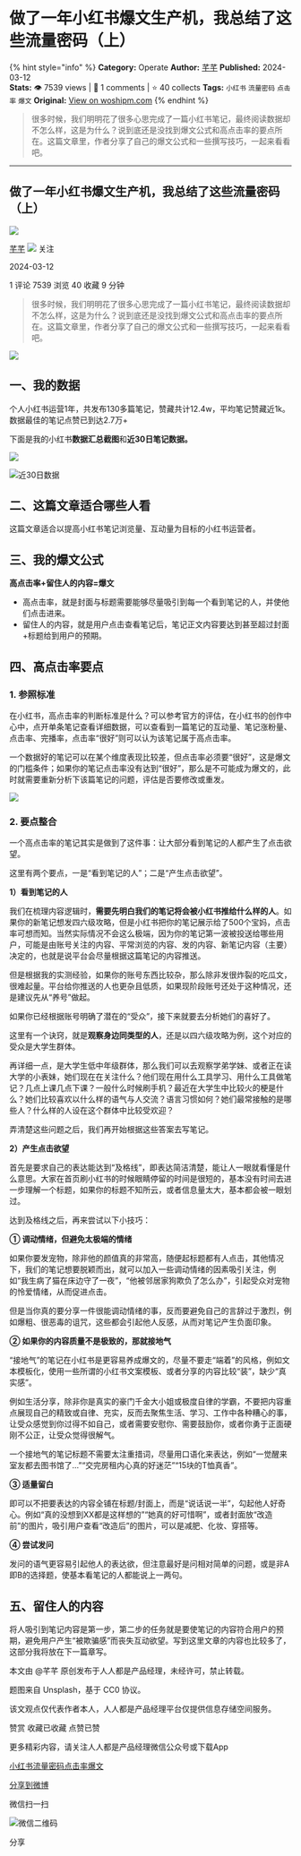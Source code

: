 # 做了一年小红书爆文生产机，我总结了这些流量密码（上）
{% hint style="info" %}
**Category:** Operate
**Author:** [芊芊](https://www.woshipm.com/u/1102245)
**Published:** 2024-03-12  
**Stats:** 👁️ 7539 views | 💬 1 comments | ⭐ 40 collects
**Tags:** `小红书` `流量密码` `点击率` `爆文`
**Original:** [View on woshipm.com](https://www.woshipm.com/operate/5987338.html)
{% endhint %}
> 很多时候，我们明明花了很多心思完成了一篇小红书笔记，最终阅读数据却不怎么样，这是为什么？说到底还是没找到爆文公式和高点击率的要点所在。这篇文章里，作者分享了自己的爆文公式和一些撰写技巧，一起来看看吧。

---

## 做了一年小红书爆文生产机，我总结了这些流量密码（上）

[![](https://static.woshipm.com/pmapp_avatar_20231225211934_4221.jpeg?imageView2/1/w/72/h/72/q/100)](https://www.woshipm.com/u/1102245)

[芊芊](https://www.woshipm.com/u/1102245) ![](https://static.woshipm.com/tag/1101_1@2x.png) 关注

2024-03-12

1 评论 7539 浏览 40 收藏 9 分钟

> 很多时候，我们明明花了很多心思完成了一篇小红书笔记，最终阅读数据却不怎么样，这是为什么？说到底还是没找到爆文公式和高点击率的要点所在。这篇文章里，作者分享了自己的爆文公式和一些撰写技巧，一起来看看吧。

![](https://image.woshipm.com/2023/04/13/3aec73ce-d9eb-11ed-9d7a-00163e0b5ff3.jpg)

## 一、我的数据

个人小红书运营1年，共发布130多篇笔记，赞藏共计12.4w，平均笔记赞藏近1k。数据最佳的笔记点赞已到达2.7万+

下面是我的小红书**数据汇总截图**和**近30日笔记数据。**

![](https://image.woshipm.com/2024/01/31/5ba190b0-bfe9-11ee-b098-00163e0b5ff3.png)

![近30日数据](https://image.woshipm.com/2024/01/31/69bc3272-bfe9-11ee-b098-00163e0b5ff3.jpg)

## 二、这篇文章适合哪些人看

这篇文章适合以提高小红书笔记浏览量、互动量为目标的小红书运营者。

## 三、我的爆文公式

**高点击率+留住人的内容=爆文**

*   高点击率，就是封面与标题需要能够尽量吸引到每一个看到笔记的人，并使他们点击进来。
*   留住人的内容，就是用户点击查看笔记后，笔记正文内容要达到甚至超过封面+标题给到用户的预期。

## 四、高点击率要点

### 1\. 参照标准

在小红书，高点击率的判断标准是什么？可以参考官方的评估，在小红书的创作中心中，点开单条笔记查看详细数据，可以查看到一篇笔记的互动量、笔记涨粉量、点击率、完播率，点击率“很好”则可以认为该笔记属于高点击率。

一个数据好的笔记可以在某个维度表现比较差，但点击率必须要“很好”，这是爆文的门槛条件；如果你的笔记点击率没有达到“很好”，那么是不可能成为爆文的，此时就需要重新分析下该篇笔记的问题，评估是否要修改或重发。

![](https://image.woshipm.com/2024/03/11/cc02f2d8-df77-11ee-926a-00163e0b5ff3.jpg)

### 2\. 要点整合

一个高点击率的笔记其实是做到了这件事：让大部分看到笔记的人都产生了点击欲望。

这里有两个要点，一是“看到笔记的人”；二是“产生点击欲望”。

**1）看到笔记的人**

我们在梳理内容逻辑时，**需要先明白我们的笔记将会被小红书推给什么样的人**。如果你的新笔记想发四六级攻略，但是小红书把你的笔记展示给了500个宝妈，点击率可想而知。当然实际情况不会这么极端，因为你的笔记第一波被投送给哪些用户，可能是由账号关注的内容、平常浏览的内容、发的内容、新笔记内容（主要）决定的，也就是说平台会尽量根据这篇笔记的内容推送。

但是根据我的实测经验，如果你的账号东西比较杂，那么除非发很炸裂的吃瓜文，很难起量。平台给你推送的人也更杂且低质，如果现阶段账号还处于这种情况，还是建议先从“养号”做起。

如果你已经根据账号明确了潜在的“受众”，接下来就要去分析她们的喜好了。

这里有一个诀窍，就是**观察身边同类型的人**，还是以四六级攻略为例，这个对应的受众是大学生群体。

再详细一点，是大学生低中年级群体，那么我们可以去观察学弟学妹、或者正在读大学的小表妹，她们现在在关注什么？他们现在用什么工具学习、用什么工具做笔记？几点上课几点下课？一般什么时候刷手机？最近在大学生中比较火的梗是什么？她们比较喜欢以什么样的语气与人交流？语言习惯如何？她们最常接触的是哪些人？什么样的人设在这个群体中比较受欢迎？

弄清楚这些问题之后，我们再开始根据这些答案去写笔记。

**2）产生点击欲望**

首先是要求自己的表达能达到“及格线”，即表达简洁清楚，能让人一眼就看懂是什么意思。大家在首页刷小红书的时候眼睛停留的时间是很短的，基本没有时间去进一步理解一个标题，如果你的标题不知所云，或者信息量太大，基本都会被一眼划过。

达到及格线之后，再来尝试以下小技巧：

**① 调动情绪，但避免太极端的情绪**

如果你要发宠物，除非他的颜值真的非常高，随便起标题都有人点击，其他情况下，我们的笔记想要脱颖而出，就可以加入一些调动情绪的因素吸引关注，例如“我生病了猫在床边守了一夜”，“他被邻居家狗欺负了怎么办”，引起受众对宠物的怜爱情绪，从而促进点击。

但是当你真的要分享一件很能调动情绪的事，反而要避免自己的言辞过于激烈，例如爆粗、很恶毒的诅咒，这些都会引起他人反感，从而对笔记产生负面印象。

**② 如果你的内容质量不是极致的，那就接地气**

“接地气”的笔记在小红书是更容易养成爆文的，尽量不要走“端着”的风格，例如文本模板化，使用一些所谓的小红书文案模板、或者分享的内容比较“装”，缺少“真实感”。

例如生活分享，除非你是真实的豪门千金大小姐或极度自律的学霸，不要把内容重点展现自己的精致或自律、充实，反而去聚焦生活、学习、工作中各种糟心的事，让受众感觉到你过得不如自己，或者需要安慰你、需要鼓励你，或者你勇于正面硬刚不公正，让受众觉得很解气。

一个接地气的笔记标题不需要太注重措词，尽量用口语化来表达，例如“一觉醒来室友都去图书馆了…”“交完房租内心真的好迷茫”“15块的T恤真香”。

**③ 适量留白**

即可以不把要表达的内容全铺在标题/封面上，而是“说话说一半”，勾起他人好奇心。例如“真的没想到XX都是这样想的”“她真的好可惜啊”，或者封面放“改造前”的图片，吸引用户查看“改造后”的图片，可以是减肥、化妆、穿搭等。

**④ 尝试发问**

发问的语气更容易引起他人的表达欲，但注意最好是问相对简单的问题，或是非A即B的选择题，使基本看笔记的人都能说上一两句。

## 五、留住人的内容

将人吸引到笔记内容是第一步，第二步的任务就是要使笔记的内容符合用户的预期，避免用户产生“被欺骗感”而丧失互动欲望。写到这里文章的内容也比较多了，这部分我将放在下一篇章写。

本文由 @芊芊 原创发布于人人都是产品经理，未经许可，禁止转载。

题图来自 Unsplash，基于 CC0 协议。

该文观点仅代表作者本人，人人都是产品经理平台仅提供信息存储空间服务。

赞赏 收藏已收藏 点赞已赞

更多精彩内容，请关注人人都是产品经理微信公众号或下载App

[小红书](https://www.woshipm.com/tag/%e5%b0%8f%e7%ba%a2%e4%b9%a6)[流量密码](https://www.woshipm.com/tag/%e6%b5%81%e9%87%8f%e5%af%86%e7%a0%81)[点击率](https://www.woshipm.com/tag/%e7%82%b9%e5%87%bb%e7%8e%87)[爆文](https://www.woshipm.com/tag/%e7%88%86%e6%96%87)

[分享到微博](https://service.weibo.com/share/share.php?appkey=2775287854&title=做了一年小红书爆文生产机，我总结了这些流量密码（上）&url=https://www.woshipm.com/operate/5987338.html&pic=https://image.woshipm.com/2023/04/13/3aec73ce-d9eb-11ed-9d7a-00163e0b5ff3.jpg)

微信扫一扫

![微信二维码](https://api.pwmqr.com/qrcode/create/?url=https://www.woshipm.com/operate/5987338.html)

分享